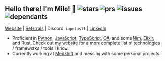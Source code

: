 ## Hello there<!-- general kenobi -->! I'm Milo! :wave: ![stars](https://api.iapetus11.me/github/stats/Iapetus-11/shield/stars?color=2b9&style=flat) ![prs](https://api.iapetus11.me/github/stats/Iapetus-11/shield/prs?color=2b9&style=flat) ![issues](https://api.iapetus11.me/github/stats/Iapetus-11/shield/issues?color=2b9&style=flat) ![dependants](https://api.iapetus11.me/github/stats/Iapetus-11/shield/dependants?color=2b9&style=flat)
[Website](https://iapetus11.me/) | [Referrals](https://github.com/Iapetus-11/referrals) | Discord: `iapetus11` | [LinkedIn](https://www.linkedin.com/in/milo-weinberg/)

- Proficient in [Python](https://github.com/Iapetus-11?tab=repositories&q=&type=&language=python), [JavaScript](https://github.com/Iapetus-11?tab=repositories&q=&type=&language=javascript), [TypeScript](https://github.com/Iapetus-11?tab=repositories&q=&type=&language=typescript), [C#](https://github.com/Iapetus-11?tab=repositories&q=&type=&language=c%23), and some [Nim](https://github.com/Iapetus-11?tab=repositories&q=&type=&language=nim), [Elixir](https://github.com/Iapetus-11?tab=repositories&q=&type=&language=elixir), and [Rust](https://github.com/Iapetus-11?tab=repositories&q=&type=&language=rust). Check out [my website](https://iapetus11.me/) for a more complete list of technologies / frameworks / tools I know.
- Currently working at [MedShift](https://github.com/MedShift) and messing with some personal projects

